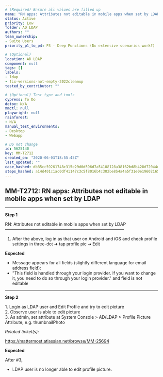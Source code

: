```yaml
---
# (Required) Ensure all values are filled up
name: "RN apps: Attributes not editable in mobile apps when set by LDAP"
status: Active
priority: Low
folder: AD LDAP
authors: ""
team_ownership: 
- Suite Users
priority_p1_to_p4: P3 - Deep Functions (Do extensive scenarios work?)

# (Optional)
location: AD LDAP
component: null
tags: []
labels: 
- ldap
- fix-versions-not-empty-2022cleanup
tested_by_contributor: ""

# (Optional) Test type and tools
cypress: To Do
detox: N/A
mmctl: null
playwright: null
rainforest: 
- N/A
manual_test_environments:
- Desktop
- Webapp

# Do not change
id: 5625140
key: MM-T2712
created_on: "2020-06-03T18:55:45Z"
last_updated: ""
case_hashed: db85cc59261748c315e29d0d596d7a54108128a38162bd8b428d72044e18b7c12426d2628b185f96d1f7e7dd7bb5d069
steps_hashed: a14d401c1ac0df41147c3c5f8016b4c302be8b4a4a5f31e0e196021657e2921c3e2233f1ebfb6e6638a2870c25ebb4d5
---
```


<!-- (Auto-generated) Based on frontmatter's "key" and "name" -->

## MM-T2712: RN apps: Attributes not editable in mobile apps when set by LDAP

---

**Step 1**

RN: Attributes not editable in mobile apps when set by LDAP\
————————————————————————————

1. After the above, log in as that user on Android and iOS and check profile settings in three-dot ➜ tap profile pic ➜ Edit

**Expected**

- Message appears for all fields (slightly different language for email address field):
- "This field is handled through your login provider. If you want to change it, you need to do so through your login provider." and field is not editable

---

**Step 2**

1\. Login as LDAP user and Edit Profile and try to edit picture\
2\. Observe user is able to edit picture\
3\. As admin, set attribute at System Console > AD/LDAP > Profile Picture Attribute, e.g. thumbnailPhoto

_Related ticket(s):_

<https://mattermost.atlassian.net/browse/MM-25694>

**Expected**

After #3,

- LDAP user is no longer able to edit profile picture.
